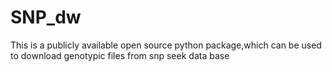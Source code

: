 # SNP_dw
This is a publicly available open source python package,which can be used to download genotypic files from snp seek data base 

